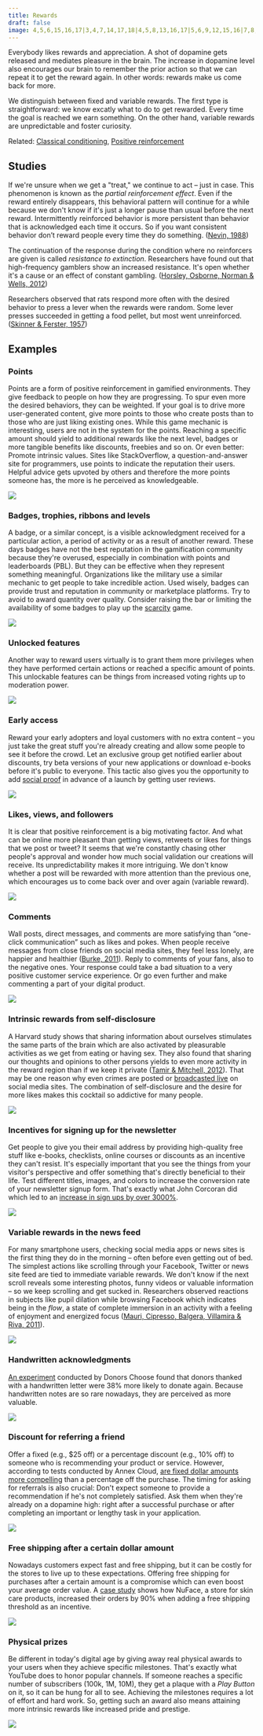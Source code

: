 ```yaml
---
title: Rewards
draft: false
image: 4,5,6,15,16,17|3,4,7,14,17,18|4,5,8,13,16,17|5,6,9,12,15,16|7,8,9,10,11,12,13,14|1,2,3,4,5,6,7,8,9,12,13,14,15,16,17,18,19,20|1,2,3,4,5,6,7,8,9,12,13,14,15,16,17,18,19,20|1,2,3,4,5,6,7,8,9,12,13,14,15,16,17,18,19,20||2,3,4,5,6,7,8,9,12,13,14,15,16,17,18,19|2,3,4,5,6,7,8,9,12,13,14,15,16,17,18,19|2,3,4,5,6,7,8,9,12,13,14,15,16,17,18,19|2,3,4,5,6,7,8,9,12,13,14,15,16,17,18,19|2,3,4,5,6,7,8,9,12,13,14,15,16,17,18,19|2,3,4,5,6,7,8,9,12,13,14,15,16,17,18,19|2,3,4,5,6,7,8,9,12,13,14,15,16,17,18,19|2,3,4,5,6,7,8,9,12,13,14,15,16,17,18,19|2,3,4,5,6,7,8,9,12,13,14,15,16,17,18,19|2,3,4,5,6,7,8,9,12,13,14,15,16,17,18,19
---
```


Everybody likes rewards and appreciation. A shot of dopamine gets released and mediates pleasure in the brain. The increase in dopamine level also encourages our brain to remember the prior action so that we can repeat it to get the reward again. In other words: rewards make us come back for more.

We distinguish between fixed and variable rewards. The first type is straightforward: we know excatly what to do to get rewarded. Every time the goal is reached we earn something. On the other hand, variable rewards are unpredictable and foster curiosity.

Related: [Classical conditioning](https://en.wikipedia.org/wiki/Classical_conditioning), [Positive reinforcement](https://en.wikipedia.org/wiki/Reinforcement#Positive_reinforcement)


## Studies

If we're unsure when we get a "treat," we continue to act – just in case. This phenomenon is known as the *partial reinforcement effect*. Even if the reward entirely disappears, this behavioral pattern will continue for a while because we don't know if it's just a longer pause than usual before the next reward. Intermittently reinforced behavior is more persistent than behavior that is acknowledged each time it occurs. So if you want consistent behavior don’t reward people every time they do something. ([Nevin, 1988](https://www.researchgate.net/publication/247408514_Behavioral_Momentum_and_the_Partial_Reinforcement_Effect))

The continuation of the response during the condition where no reinforcers are given is called *resistance to extinction*. Researchers have found out that high-frequency gamblers show an increased resistance. It's open whether it's a cause or an effect of constant gambling. ([Horsley, Osborne, Norman & Wells, 2012](https://www.researchgate.net/publication/221774874_High-frequency_gamblers_show_increased_resistance_to_extinction_following_partial_reinforcement))

Researchers observed that rats respond more often with the desired behavior to press a lever when the rewards were random. Some lever presses succeeded in getting a food pellet, but most went unreinforced. ([Skinner & Ferster, 1957](https://books.google.ch/books?id=xctyCQAAQBAJ))


## Examples


### Points
Points are a form of positive reinforcement in gamified environments. They give feedback to people on how they are progressing. To spur even more the desired behaviors, they can be weighted. If your goal is to drive more user-generated content, give more points to those who create posts than to those who are just liking existing ones. While this game mechanic is interesting, users are not in the system for the points. Reaching a specific amount should yield to additional rewards like the next level, badges or more tangible benefits like discounts, freebies and so on. Or even better: Promote intrinsic values. Sites like StackOverflow, a question-and-answer site for programmers, use points to indicate the reputation their users. Helpful advice gets upvoted by others and therefore the more points someone has, the more is he perceived as knowledgeable.

![](01-points.png)


### Badges, trophies, ribbons and levels
A badge, or a similar concept, is a visible acknowledgment received for a particular action, a period of activity or as a result of another reward. These days badges have not the best reputation in the gamification community because they're overused, especially in combination with points and leaderboards (PBL). But they can be effective when they represent something meaningful. Organizations like the military use a similar mechanic to get people to take incredible action. Used wisely, badges can provide trust and reputation in community or marketplace platforms. Try to avoid to award quantity over quality. Consider raising the bar or limiting the availability of some badges to play up the [scarcity](/scarcity/) game.

![](02-badges.png)


### Unlocked features
Another way to reward users virtually is to grant them more privileges when they have performed certain actions or reached a specific amount of points. This unlockable features can be things from increased voting rights up to moderation power.

![](03-unlock-features.png)


### Early access
Reward your early adopters and loyal customers with no extra content – you just take the great stuff you're already creating and allow some people to see it before the crowd. Let an exclusive group get notified earlier about discounts, try beta versions of your new applications or download e-books before it's public to everyone. This tactic also gives you the opportunity to add [social proof](/social-proof/) in advance of a launch by getting user reviews.

![](04-early-access.png)


### Likes, views, and followers
It is clear that positive reinforcement is a big motivating factor. And what can be online more pleasant than getting views, retweets or likes for things that we post or tweet? It seems that we're constantly chasing other people's approval and wonder how much social validation our creations will receive. Its unpredictability makes it more intriguing. We don't know whether a post will be rewarded with more attention than the previous one, which encourages us to come back over and over again (variable reward).

![](05-likes-views-followers)


### Comments
Wall posts, direct messages, and comments are more satisfying than “one-click communication” such as likes and pokes. When people receive messages from close friends on social media sites, they feel less lonely, are happier and healthier ([Burke, 2011](http://repository.cmu.edu/cgi/viewcontent.cgi?article=1187&context=dissertations)). Reply to comments of your fans, also to the negative ones. Your response could take a bad situation to a very positive customer service experience. Or go even further and make commenting a part of your digital product.

![](06-comments.png)


### Intrinsic rewards from self-disclosure
A Harvard study shows that sharing information about ourselves stimulates the same parts of the brain which are also activated by pleasurable activities as we get from eating or having sex. They also found that sharing our thoughts and opinions to other persons yields to even more activity in the reward region than if we keep it private ([Tamir & Mitchell, 2012](https://www.ncbi.nlm.nih.gov/pmc/articles/PMC3361411/)). That may be one reason why even crimes are posted or [broadcasted live](https://www.theguardian.com/technology/2017/jan/27/rising-numbers-of-criminals-are-using-facebook-to-document-their-crimes) on social media sites. The combination of self-disclosure and the desire for more likes makes this cocktail so addictive for many people.

![](07-self-disclosure.png)


### Incentives for signing up for the newsletter
Get people to give you their email address by providing high-quality free stuff like e-books, checklists, online courses or discounts as an incentive they can't resist. It's especially important that you see the things from your visitor's perspective and offer something that's directly beneficial to their life. Test different titles, images, and colors to increase the conversion rate of your newsletter signup form. That's exactly what John Corcoran did which led to an [increase in sign ups by over 3000%](https://fizzle.co/sparkline/how-i-increased-my-conversion-rate).

![](08-freebies-newsletter.png)


### Variable rewards in the news feed
For many smartphone users, checking social media apps or news sites is the first thing they do in the morning – often before even getting out of bed. The simplest actions like scrolling through your Facebook, Twitter or news site feed are tied to immediate variable rewards. We don't know if the next scroll reveals some interesting photos, funny videos or valuable information – so we keep scrolling and get sucked in. Researchers observed reactions in subjects like pupil dilation while browsing Facebook which indicates being in the *flow*, a state of complete immersion in an activity with a feeling of enjoyment and energized focus ([Mauri, Cipresso, Balgera, Villamira & Riva, 2011](http://online.liebertpub.com/doi/abs/10.1089/cyber.2010.0377)).

![](09-news-feed.png)


### Handwritten acknowledgments
[An experiment](http://www.huffingtonpost.com/dave-kerpen/the-roi-of-gratefulness_b_2022845.html) conducted by Donors Choose found that donors thanked with a handwritten letter were 38% more likely to donate again. Because handwritten notes are so rare nowadays, they are perceived as more valuable.

![](10-handwritten-note.png)


### Discount for referring a friend
Offer a fixed (e.g., $25 off) or a percentage discount (e.g., 10% off) to someone who is recommending your product or service. However, according to tests conducted by Annex Cloud, [are fixed dollar amounts more compelling](http://www.annexcloud.com/blog/2016/05/26/get-people-participate-refer-a-friend-programs/) than a percentage off the purchase. The timing for asking for referrals is also crucial: Don't expect someone to provide a recommendation if he's not completely satisfied. Ask them when they're already on a dopamine high: right after a successful purchase or after completing an important or lengthy task in your application.

![](11-discount-referral.png)


### Free shipping after a certain dollar amount
Nowadays customers expect fast and free shipping, but it can be costly for the stores to live up to these expectations. Offering free shipping for purchases after a certain amount is a compromise which can even boost your average order value. A [case study](https://www.reddoor.biz/blog/case-study-rdi-a-b-testing-finds-that-adding-free/) shows how NuFace, a store for skin care products, increased their orders by 90% when adding a free shipping threshold as an incentive.

![](12-free-shipping-threshold.png)


### Physical prizes
Be different in today's digital age by giving away real physical awards to your users when they achieve specific milestones. That's exactly what YouTube does to honor popular channels. If someone reaches a specific number of subscribers (100k, 1M, 10M), they get a plaque with a *Play Button* on it, so it can be hung for all to see. Achieving the milestones requires a lot of effort and hard work. So, getting such an award also means attaining more intrinsic rewards like increased pride and prestige.

![](13-physical-prizes.png)